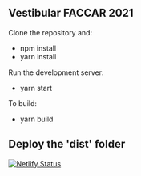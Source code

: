 Vestibular FACCAR 2021
------------------------------------------------------------
Clone the repository and:
- npm install
- yarn install

Run the development server:
- yarn start

To build:
- yarn build

Deploy the 'dist' folder
------------------------------------------------------------

[![Netlify Status](https://api.netlify.com/api/v1/badges/6a6f39ff-f6a4-4fcf-9171-675a623719c2/deploy-status)](https://app.netlify.com/sites/vestibularfaccar/deploys)